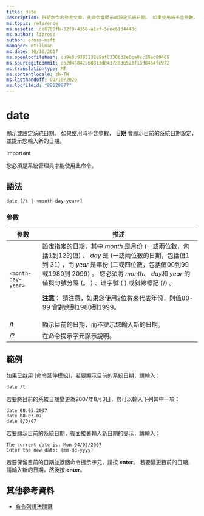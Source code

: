 ```yaml
---
title: date
description: 日期命令的參考文章，此命令會顯示或設定系統日期。 如果使用時不含參數，
ms.topic: reference
ms.assetid: ce6700fb-32f9-4350-a1af-5aee61d4448c
ms.author: lizross
author: eross-msft
manager: mtillman
ms.date: 10/16/2017
ms.openlocfilehash: ca9e8b9305132e9af03308d2e0ca0cc20ed89469
ms.sourcegitcommit: db2d46842c68813d043738d6523f13d8454fc972
ms.translationtype: MT
ms.contentlocale: zh-TW
ms.lasthandoff: 09/10/2020
ms.locfileid: "89628977"
---
```

# <a name="date"></a>date

顯示或設定系統日期。 如果使用時不含參數， **日期** 會顯示目前的系統日期設定，並提示您輸入新的日期。

>[!IMPORTANT]
> 您必須是系統管理員才能使用此命令。

## <a name="syntax"></a>語法

```
date [/t | <month-day-year>]
```

### <a name="parameters"></a>參數

| 參數 | 描述 |
| --------- | ----------- |
| `<month-day-year>` | 設定指定的日期，其中 *month* 是月份 (一或兩位數，包括1到12的值) 、 *day* 是 (一或兩位數的日期，包括值1到 31) ，而 *year* 是年份 (二或四位數，包括值00到99或1980到 2099) 。 您必須將 *month*、 *day*和 *year* 的值與句號分隔 (。 ) 、連字號 ( ) 或斜線標記 (/) 。<p>**注意：** 請注意，如果您使用2位數來代表年份，則值80-99 會對應到1980到1999。 |
| /t | 顯示目前的日期，而不提示您輸入新的日期。 |
| /? | 在命令提示字元顯示說明。 |

## <a name="examples"></a>範例

如果已啟用 [命令延伸模組]，若要顯示目前的系統日期，請輸入：

```
date /t
```

若要將目前的系統日期變更為2007年8月3日，您可以輸入下列其中一項：

```
date 08.03.2007
date 08-03-07
date 8/3/07
```

若要顯示目前的系統日期，後面接著輸入新日期的提示，請輸入：

```
The current date is: Mon 04/02/2007
Enter the new date: (mm-dd-yyyy)
```

若要保留目前的日期並返回命令提示字元，請按 **enter**。 若要變更目前的日期，請輸入新的日期，然後按 **enter**。

## <a name="additional-references"></a>其他參考資料

- [命令列語法關鍵](command-line-syntax-key.md)